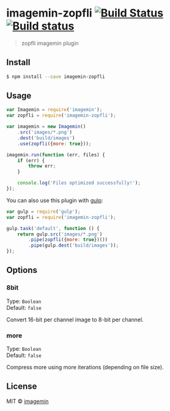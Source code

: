 # imagemin-zopfli [![Build Status](http://img.shields.io/travis/imagemin/imagemin-zopfli.svg?style=flat)](https://travis-ci.org/imagemin/imagemin-zopfli) [![Build status](https://ci.appveyor.com/api/projects/status/au86jlv1nyfcv40h?svg=true)](https://ci.appveyor.com/project/ShinnosukeWatanabe/imagemin-zopfli)

> zopfli imagemin plugin


## Install

```bash
$ npm install --save imagemin-zopfli
```


## Usage

```js
var Imagemin = require('imagemin');
var zopfli = require('imagemin-zopfli');

var imagemin = new Imagemin()
	.src('images/*.png')
	.dest('build/images')
	.use(zopfli({more: true}));

imagemin.run(function (err, files) {
	if (err) {
		throw err;
	}

	console.log('Files optimized successfully!');
});
```

You can also use this plugin with [gulp](http://gulpjs.com/):

```js
var gulp = require('gulp');
var zopfli = require('imagemin-zopfli');

gulp.task('default', function () {
	return gulp.src('images/*.png')
		.pipe(zopfli({more: true})())
		.pipe(gulp.dest('build/images'));
});
```


## Options

### 8bit

Type: `Boolean`  
Default: `false`

Convert 16-bit per channel image to 8-bit per channel.

### more

Type: `Boolean`  
Default: `false`

Compress more using more iterations (depending on file size).


## License

MIT © [imagemin](https://github.com/imagemin)

